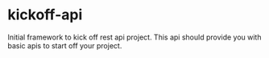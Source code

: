 # kickoff-api
Initial framework to kick off rest api project. This api should provide you with basic apis to start off your project.
